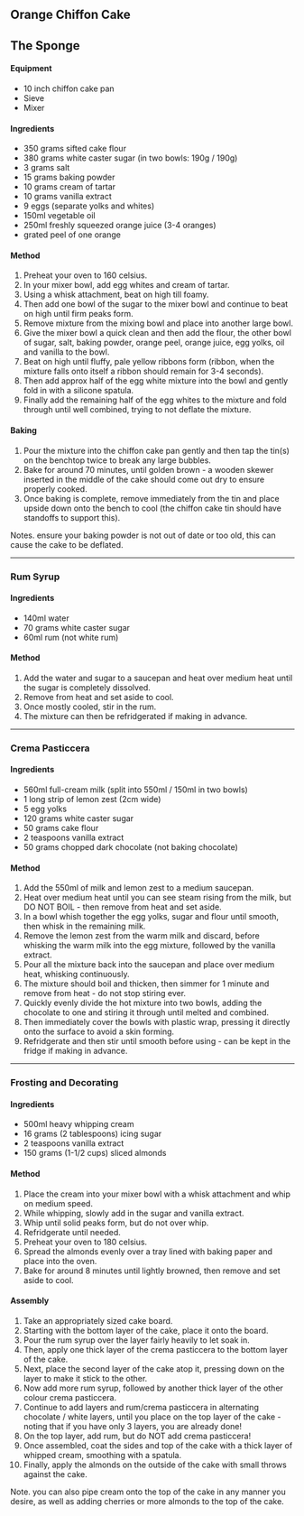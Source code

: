 ## Orange Chiffon Cake

## The Sponge

#### Equipment

* 10 inch chiffon cake pan
* Sieve
* Mixer


#### Ingredients

* 350 grams sifted cake flour
* 380 grams white caster sugar (in two bowls: 190g / 190g)
* 3 grams salt
* 15 grams baking powder
* 10 grams cream of tartar
* 10 grams vanilla extract
* 9 eggs (separate yolks and whites)
* 150ml vegetable oil
* 250ml freshly squeezed orange juice (3-4 oranges)
* grated peel of one orange


#### Method

1. Preheat your oven to 160 celsius.
1. In your mixer bowl, add egg whites and cream of tartar.
1. Using a whisk attachment, beat on high till foamy.
1. Then add one bowl of the sugar to the mixer bowl and continue to beat on high until firm peaks form.
1. Remove mixture from the mixing bowl and place into another large bowl.
1. Give the mixer bowl a quick clean and then add the flour, the other bowl of sugar, salt, baking powder, orange peel, orange juice, egg yolks, oil and vanilla to the bowl.
1. Beat on high until fluffy, pale yellow ribbons form (ribbon, when the mixture falls onto itself a ribbon should remain for 3-4 seconds).
1. Then add approx half of the egg white mixture into the bowl and gently fold in with a silicone spatula.
1. Finally add the remaining half of the egg whites to the mixture and fold through until well combined, trying to not deflate the mixture.


#### Baking

1. Pour the mixture into the chiffon cake pan gently and then tap the tin(s) on the benchtop twice to break any large bubbles.
1. Bake for around 70 minutes, until golden brown - a wooden skewer inserted in the middle of the cake should come out dry to ensure properly cooked.
1. Once baking is complete, remove immediately from the tin and place upside down onto the bench to cool (the chiffon cake tin should have standoffs to support this).


Notes. ensure your baking powder is not out of date or too old, this can cause the cake to be deflated.


---

### Rum Syrup

#### Ingredients

* 140ml water
* 70 grams white caster sugar
* 60ml rum (not white rum)

#### Method

1. Add the water and sugar to a saucepan and heat over medium heat until the sugar is completely dissolved.
1. Remove from heat and set aside to cool.
1. Once mostly cooled, stir in the rum.
1. The mixture can then be refridgerated if making in advance.


---

### Crema Pasticcera

#### Ingredients

* 560ml full-cream milk (split into 550ml / 150ml in two bowls)
* 1 long strip of lemon zest (2cm wide)
* 5 egg yolks
* 120 grams white caster sugar
* 50 grams cake flour
* 2 teaspoons vanilla extract
* 50 grams chopped dark chocolate (not baking chocolate)

#### Method

1. Add the 550ml of milk and lemon zest to a medium saucepan.
1. Heat over medium heat until you can see steam rising from the milk, but DO NOT BOIL - then remove from heat and set aside.
1. In a bowl whish together the egg yolks, sugar and flour until smooth, then whisk in the remaining milk.
1. Remove the lemon zest from the warm milk and discard, before whisking the warm milk into the egg mixture, followed by the vanilla extract.
1. Pour all the mixture back into the saucepan and place over medium heat, whisking continuously. 
1. The mixture should boil and thicken, then simmer for 1 minute and remove from heat - do not stop stiring ever.
1. Quickly evenly divide the hot mixture into two bowls, adding the chocolate to one and stiring it through until melted and combined.
1. Then immediately cover the bowls with plastic wrap, pressing it directly onto the surface to avoid a skin forming.
1. Refridgerate and then stir until smooth before using - can be kept in the fridge if making in advance.


---

### Frosting and Decorating

#### Ingredients

* 500ml heavy whipping cream
* 16 grams (2 tablespoons) icing sugar
* 2 teaspoons vanilla extract
* 150 grams (1-1/2 cups) sliced almonds

#### Method

1. Place the cream into your mixer bowl with a whisk attachment and whip on medium speed.
1. While whipping, slowly add in the sugar and vanilla extract.
1. Whip until solid peaks form, but do not over whip.
1. Refridgerate until needed.
1. Preheat your oven to 180 celsius.
1. Spread the almonds evenly over a tray lined with baking paper and place into the oven.
1. Bake for around 8 minutes until lightly browned, then remove and set aside to cool.

#### Assembly

1. Take an appropriately sized cake board.
1. Starting with the bottom layer of the cake, place it onto the board.
1. Pour the rum syrup over the layer fairly heavily to let soak in.
1. Then, apply one thick layer of the crema pasticcera to the bottom layer of the cake.
1. Next, place the second layer of the cake atop it, pressing down on the layer to make it stick to the other.
1. Now add more rum syrup, followed by another thick layer of the other colour crema pasticcera.
1. Continue to add layers and rum/crema pasticcera in alternating chocolate / white layers, until you place on the top layer of the cake - noting that if you have only 3 layers, you are already done!
1. On the top layer, add rum, but do NOT add crema pasticcera!
1. Once assembled, coat the sides and top of the cake with a thick layer of whipped cream, smoothing with a spatula.
1. Finally, apply the almonds on the outside of the cake with small throws against the cake.

Note. you can also pipe cream onto the top of the cake in any manner you desire, as well as adding cherries or more almonds to the top of the cake.
